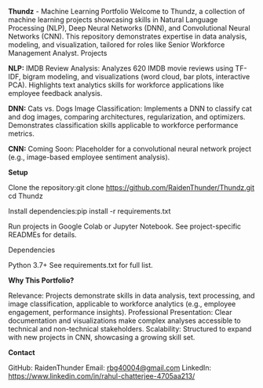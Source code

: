 **Thundz** - Machine Learning Portfolio
Welcome to Thundz, a collection of machine learning projects showcasing skills in Natural Language Processing (NLP), Deep Neural Networks (DNN), and Convolutional Neural Networks (CNN). This repository demonstrates expertise in data analysis, modeling, and visualization, tailored for roles like Senior Workforce Management Analyst.
Projects

**NLP:** IMDB Review Analysis: Analyzes 620 IMDB movie reviews using TF-IDF, bigram modeling, and visualizations (word cloud, bar plots, interactive PCA). Highlights text analytics skills for workforce applications like employee feedback analysis.

**DNN:** Cats vs. Dogs Image Classification: Implements a DNN to classify cat and dog images, comparing architectures, regularization, and optimizers. Demonstrates classification skills applicable to workforce performance metrics.

**CNN:** Coming Soon: Placeholder for a convolutional neural network project (e.g., image-based employee sentiment analysis).

**Setup**

Clone the repository:git clone https://github.com/RaidenThunder/Thundz.git
cd Thundz


Install dependencies:pip install -r requirements.txt


Run projects in Google Colab or Jupyter Notebook. See project-specific READMEs for details.

Dependencies

Python 3.7+
See requirements.txt for full list.

**Why This Portfolio?**

Relevance: Projects demonstrate skills in data analysis, text processing, and image classification, applicable to workforce analytics (e.g., employee engagement, performance insights).
Professional Presentation: Clear documentation and visualizations make complex analyses accessible to technical and non-technical stakeholders.
Scalability: Structured to expand with new projects in CNN, showcasing a growing skill set.

**Contact**

GitHub: RaidenThunder
Email: rbg40004@gmail.com
LinkedIn: https://www.linkedin.com/in/rahul-chatterjee-4705aa213/
